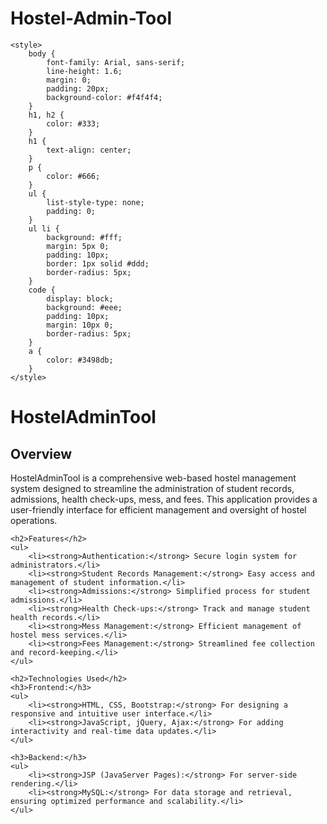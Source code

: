# Hostel-Admin-Tool
    <style>
        body {
            font-family: Arial, sans-serif;
            line-height: 1.6;
            margin: 0;
            padding: 20px;
            background-color: #f4f4f4;
        }
        h1, h2 {
            color: #333;
        }
        h1 {
            text-align: center;
        }
        p {
            color: #666;
        }
        ul {
            list-style-type: none;
            padding: 0;
        }
        ul li {
            background: #fff;
            margin: 5px 0;
            padding: 10px;
            border: 1px solid #ddd;
            border-radius: 5px;
        }
        code {
            display: block;
            background: #eee;
            padding: 10px;
            margin: 10px 0;
            border-radius: 5px;
        }
        a {
            color: #3498db;
        }
    </style>
</head>
<body>
    <h1>HostelAdminTool</h1>
    <h2>Overview</h2>
    <p>HostelAdminTool is a comprehensive web-based hostel management system designed to streamline the administration of student records, admissions, health check-ups, mess, and fees. This application provides a user-friendly interface for efficient management and oversight of hostel operations.</p>
    
    <h2>Features</h2>
    <ul>
        <li><strong>Authentication:</strong> Secure login system for administrators.</li>
        <li><strong>Student Records Management:</strong> Easy access and management of student information.</li>
        <li><strong>Admissions:</strong> Simplified process for student admissions.</li>
        <li><strong>Health Check-ups:</strong> Track and manage student health records.</li>
        <li><strong>Mess Management:</strong> Efficient management of hostel mess services.</li>
        <li><strong>Fees Management:</strong> Streamlined fee collection and record-keeping.</li>
    </ul>
    
    <h2>Technologies Used</h2>
    <h3>Frontend:</h3>
    <ul>
        <li><strong>HTML, CSS, Bootstrap:</strong> For designing a responsive and intuitive user interface.</li>
        <li><strong>JavaScript, jQuery, Ajax:</strong> For adding interactivity and real-time data updates.</li>
    </ul>
    
    <h3>Backend:</h3>
    <ul>
        <li><strong>JSP (JavaServer Pages):</strong> For server-side rendering.</li>
        <li><strong>MySQL:</strong> For data storage and retrieval, ensuring optimized performance and scalability.</li>
    </ul>
</body>
</html>

